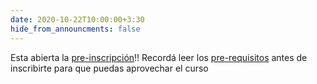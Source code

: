 ```yaml
---
date: 2020-10-22T10:00:00+3:30
hide_from_announcments: false
---
```

Esta abierta la [pre-inscripción](https://www.google.com/search?q=todavia+no!&oq=todavia+no!&aqs=chrome..69i57j0j46j0j46j0l3.9955j1j7&sourceid=chrome&ie=UTF-8)!! 
Recordá leer los [pre-requisitos](pre-requisitos) antes de inscribirte para que puedas aprovechar el curso
